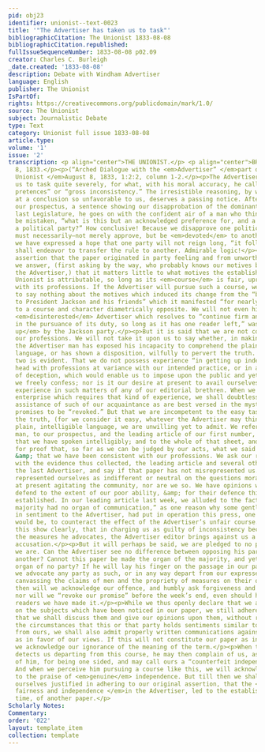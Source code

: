 ```yaml
---
pid: obj23
identifier: unionist--text-0023
title: '"The Advertiser has taken us to task"'
bibliographicCitation: The Unionist 1833-08-08
bibliographicCitation.republished: 
fullIssueSequenceNumber: 1833-08-08 p02.09
creator: Charles C. Burleigh
_date.created: '1833-08-08'
description: Debate with Windham Advertiser
language: English
publisher: The Unionist
IsPartOf: 
rights: https://creativecommons.org/publicdomain/mark/1.0/
source: The Unionist
subject: Journalistic Debate
type: Text
category: Unionist full issue 1833-08-08
article.type: 
volume: '1'
issue: '2'
transcription: <p align="center">THE UNIONIST.</p> <p align="center">BROOKLYN, AUGUST
  8, 1833.</p><p>(“Arched Dialogue with the <em>Advertiser” </em>part one), <em>The
  Unionist </em>August 8, 1833, 1:2:2, column 1-2.</p><p>The Advertiser has taken
  us to task quite severely, for what, with his moral accuracy, he calls our “false
  pretences” or “gross inconsistency.” The irresistible reasoning, by which he arrives
  at a conclusion so unfavorable to us, deserves a passing notice. After quoting from
  our prospectus, a sentence showing our disapprobation of the dominant party in our
  last Legislature, he goes on with the confident air of a man who thinks he cannot
  be mistaken, “what is this but an acknowledged preference for, and a devotion to
  a political party?” How conclusive! Because we disapprove one political party, we
  must necessarily—not merely approve, but be <em>devoted</em> to another. Because
  we have expressed a hope that one party will not reign long, “it follows” that we
  shall endeavor to transfer the rule to another. Admirable logic!</p><p>To the Advertiser’s
  assertion that the paper originated in party feeling and from unworthy motives,
  we answer, (first asking by the way, who probably knows our motives best, we or
  the Advertiser,) that it matters little to what motives the establishment of the
  Unionist is attributable, so long as its <em>course</em> is fair, upright and consistent
  with its professions. If the Advertiser will pursue such a course, we will promise
  to say nothing about the motives which induced its change from the “bitter hostility
  to President Jackson and his friends” which it manifested “for nearly five years,”
  to a course and character diametrically opposite. We will not even hint that the
  <em>disinterested</em> Advertiser which resolves to “continue firm and unflinching
  in the pursuance of its duty, so long as it has one reader left,” was <em>bought
  up</em> by the Jackson party.</p><p>But it is said that we are not consistent with
  our professions. We will not take it upon us to say whether, in making this charge,
  the Advertiser man has exposed his incapacity to comprehend the plain import of
  language, or has shown a disposition, wilfully to pervert the truth. One of the
  two is evident. That we do not possess experience “in getting up independent papers,”
  head with professions at variance with our intended practice, or in any other species
  of deception, which would enable us to impose upon the public and yet escape suspicion,
  we freely confess; nor is it our desire at present to avail ourselves of the superior
  experience in such matters of any of our editorial brethren. When we engage in an
  enterprise which requires that kind of experience, we shall doubtless call in the
  assistance of such of our acquaintance as are best versed in the mystery of making
  promises to be “revoked.” But that we are incompetent to the easy task of telling
  the truth, (for we consider it easy, whatever the Advertiser may think of it,) in
  plain, intelligible language, we are unwilling yet to admit. We refer any candid
  man, to our prospectus, and the leading article of our first number, for evidence
  that we have spoken intelligibly; and to the whole of that sheet, and of this also,
  for proof that, so far as we can be judged by our acts, what we said was <em>truth</em>
  &amp; that we have been consistent with our professions. We ask our readers to compare
  with the evidence thus collected, the leading article and several other pieces in
  the last Advertiser, and say if that paper has not misrepresented us. We have never
  represented ourselves as indifferent or neutral on the questions moral or political,
  at present agitating the community, nor are we so. We have opinions which we shall
  defend to the extent of our poor ability, &amp; for their defence this paper was
  established. In our leading article last week, we alluded to the fact that “the
  majority had no organ of communication,” as one reason why some gentlemen opposed
  in sentiment to the Advertiser, had put in operation this press, one object of which
  would be, to counteract the effect of the Advertiser’s unfair course. Now does not
  this show clearly, that in charging us as guilty of inconsistency because we oppose
  the measures he advocates, the Advertiser editor brings against us a groundless
  accusation.</p><p>But it will perhaps be said, we are pledged to no party. And so
  we are. Can the Advertiser see no difference between opposing his party and supporting
  another? Cannot this paper be made the organ of the majority, and yet be the exclusive
  organ of no party? If he will lay his finger on the passage in our paper in which
  we advocate any party as such, or in any way depart from our expressed design of
  canvassing the claims of men and the propriety of measures on their own merits,
  then will we acknowledge our offence, and humbly ask forgiveness and promise amendment,
  nor will we “revoke our promise” before the week’s end, even should he tell his
  readers we have made it.</p><p>While we thus openly declare that we are not indifferent
  on the subjects which have been noticed in our paper, we still adhere to our avowal,
  that we shall discuss them and give our opinions upon them, without reference to
  the circumstances that this or that party holds sentiments similar to, or differing
  from ours, we shall also admit properly written communications against, as well
  as in favor of our views. If this will not constitute our paper as independent one,
  we acknowledge our ignorance of the meaning of the term.</p><p>When the Advertiser
  detects us departing from this course, he may then complain of us, as we have done
  of him, for being one sided, and may call ours a “counterfeit independent paper.”
  And when we perceive him pursuing a course like this, we will acknowledge his right
  to the praise of <em>genuine</em> independence. But till then we shall consider
  ourselves justified in adhering to our original assertion, that the <em>want of
  fairness and independence </em>in the Advertiser, led to the establishment at this
  time, of another paper.</p>
Scholarly Notes: 
Commentary: 
order: '022'
layout: template_item
collection: template
---
```

